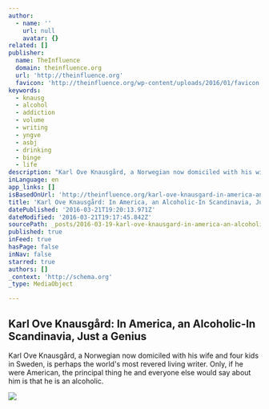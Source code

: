 ```yaml
---
author:
  - name: ''
    url: null
    avatar: {}
related: []
publisher:
  name: TheInfluence
  domain: theinfluence.org
  url: 'http://theinfluence.org'
  favicon: 'http://theinfluence.org/wp-content/uploads/2016/01/favicon.png'
keywords:
  - knausg
  - alcohol
  - addiction
  - volume
  - writing
  - yngve
  - asbj
  - drinking
  - binge
  - life
description: "Karl Ove Knausgård, a Norwegian now domiciled with his wife and four kids in Sweden, is perhaps the world's most revered living writer. Only, if he were American, the principal thing he and everyone else would say about him is that he is an alcoholic."
inLanguage: en
app_links: []
isBasedOnUrl: 'http://theinfluence.org/karl-ove-knausgard-in-america-an-alcoholic-in-scandinavia-just-a-genius/'
title: 'Karl Ove Knausgård: In America, an Alcoholic-In Scandinavia, Just a Genius'
datePublished: '2016-03-21T19:20:13.971Z'
dateModified: '2016-03-21T19:17:45.842Z'
sourcePath: _posts/2016-03-19-karl-ove-knausgard-in-america-an-alcoholic-in-scandinavia.md
published: true
inFeed: true
hasPage: false
inNav: false
starred: true
authors: []
_context: 'http://schema.org'
_type: MediaObject

---
```

<article style=""><h1>Karl Ove Knausgård: In America, an Alcoholic-In Scandinavia, Just a Genius</h1><p>Karl Ove Knausgård, a Norwegian now domiciled with his wife and four kids in Sweden, is perhaps the world's most revered living writer. Only, if he were American, the principal thing he and everyone else would say about him is that he is an alcoholic.</p><img src="http://theinfluence.org/wp-content/uploads/2016/03/Knausgard.jpg" /></article>